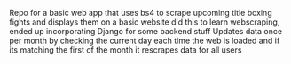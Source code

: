 Repo for a basic web app that uses bs4 to scrape upcoming title boxing fights and displays them on a basic website
did this to learn webscraping, ended up incorporating Django for some backend stuff
Updates data once per month by checking the current day each time the web is loaded and if its matching the first of the month it rescrapes data for all users
